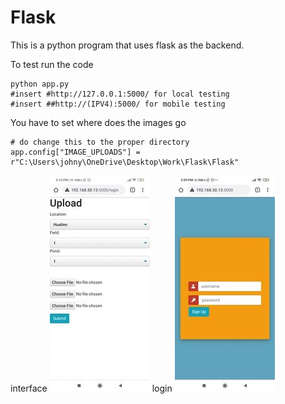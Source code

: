 # Flask

This is a python program that uses flask as the backend.


To test run the code 
```
python app.py
#insert #http://127.0.0.1:5000/ for local testing
#insert ##http://(IPV4):5000/ for mobile testing 
```
You have to set where does the images go 
```
# do change this to the proper directory
app.config["IMAGE_UPLOADS"] = r"C:\Users\johny\OneDrive\Desktop\Work\Flask\Flask"
```
interface
![alt text](https://github.com/johnyu1234/Flask/blob/main/location.jpg?raw=true)
login
![alt_text](https://github.com/johnyu1234/Flask/blob/main/login.jpg?raw=true)
